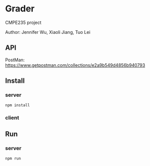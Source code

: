 # Grader
CMPE235 project

Author: Jennifer Wu, Xiaoli Jiang, Tuo Lei

## API
PostMan: https://www.getpostman.com/collections/e2a9b549d4856b940793

## Install

### server
`npm install`

### client

## Run
### server
`npm run`
